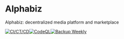 # Alphabiz
Alphabiz: decentralized media platform and marketplace

[![CI/CT/CD](https://github.com/tanshuai/alphabiz/actions/workflows/push.yml/badge.svg)](https://github.com/tanshuai/alphabiz/actions/workflows/push.yml)[![CodeQL](https://github.com/tanshuai/alphabiz/actions/workflows/codeql-analysis.yml/badge.svg)](https://github.com/tanshuai/alphabiz/actions/workflows/codeql-analysis.yml)[![Backup Weekly](https://github.com/tanshuai/alphabiz/actions/workflows/weekly.yml/badge.svg)](https://github.com/tanshuai/alphabiz/actions/workflows/weekly.yml)
